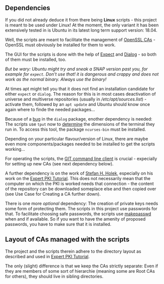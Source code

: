 ## Dependencies
If you did not already deduce it from there being **Linux**
scripts - this project is meant to be used under Linux! At the moment, the only variant it has been extensively tested 
in is Ubuntu in its latest long term support version: 18.04.

Well, the scripts are meant to facilitate the management of
[OpenSSL CAs](https://www.openssl.org/docs/manpages.html) - OpenSSL
must obviously be installed for them to work.

The GUI for the scripts is done with the help of
[Expect](http://www.tcl.tk/man/expect5.31/expect.1.html) and 
[Dialog](https://linux.die.net/man/1/dialog) - so both of them must be
installed, too.

*But be wary: Ubuntu might try and sneak a SNAP version past you, for example for `expect`. Don't
use that! it is dangerous and crappy and does not work as the normal binary. Always use the binary!*

At times apt might tell you that it does not find an installation candidate for either
`expect` or `dialog`. The reason for this is in most cases deactivation of universe and multiverse
repositories (usually in _/etc/apt/sources.list_) - activate them, followed by an `apt update` and Ubuntu should know once again
where to finde the needed packages...

Because of a [bug](https://bugs.debian.org/cgi-bin/bugreport.cgi?bug=915949) in 
the `dialog` package, enother dependency is needed: The scripts use `tput` now to
[determine](https://stackoverflow.com/questions/263890/how-do-i-find-the-width-height-of-a-terminal-window) 
the dimensions of the terminal they run in. To access this tool, the package `ncurses-bin` 
must be installed.

Depending on your particular flavour/version of Linux, there are
 maybe even more components/packages needed to be installed
 to get the scripts working...

For operating the scripts, the
[GIT command line client](https://git-scm.com/) is crucial - expecially
for setting up new CAs (see next dependency below).
 
A further dependency is on the work of 
[Stefan H. Holek](https://bitbucket.org/stefanholek/), especially
on his work on the 
[Expert PKI Tutorial](https://bitbucket.org/stefanholek/pki-example-3).
This does not necessarily mean that the computer on which the
PKI is worked needs that connection - the content of the repository can be downloaded 
someplace else and then copied over (see Use Case for
Creating a CA further down). 

There is one more *optional* dependency:
The creation of private keys needs some form of protecting them. The scripts
in this project use passwords for that. To facilitate choosing safe
passwords, the scripts use 
[makepasswd](https://www.cyberciti.biz/faq/generating-random-password/) 
when and if available. So if
you want to have the amenity of proposed passwords, you have to make sure
that it is installed.
 
## Layout of CAs managed with the scripts
The project and the scripts therein adhere to the
directory layout as described and used in 
[Expert PKI Tutorial](http://pki-tutorial.readthedocs.io/en/latest/expert/).

The only (slight) difference is that we keep the CAs strictly separate:
Even if they are members of some sort of hierarchie (meaning some are Root CAs for others),
they should live in sibling directories.

